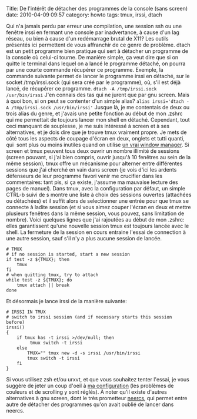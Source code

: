 Title: De l'intérêt de détacher des programmes de la console (sans screen)
date: 2010-04-09 09:57
category: howto
tags: tmux, irssi, dtach

Qui n'a jamais perdu par erreur une compilation, une session ssh ou
une fenêtre irssi en fermant une console par inadvertance, à cause
d'un lag réseau, ou bien à cause d'un redémarrage brutal de X11?
Les outils présentés ici permettent de vous affranchir de ce genre
de problème. dtach est un petit programme bien pratique qui sert à
détacher un programme de la console où celui-ci tourne. De manière
simple, ça veut dire que si on quitte le terminal dans lequel on a
lancé le programme détaché, on pourra par une courte commande
récupérer ce programme. Exemple, la commande suivante permet de
lancer le programme irssi en détaché, sur le socket /tmp/irssi.sock
(qui sera créé par le programme), où, s'il est déjà lancé, de
récupérer ce programme. `dtach -A /tmp/irssi.sock /usr/bin/irssi`
J'en connais des tas qui ne jurent que par gnu screen. Mais  à quoi
bon, si on peut se contenter d'un simple alias?
`alias irssi='dtach -A /tmp/irssi.sock /usr/bin/irssi'` Jusque là,
je me contentais de deux ou trois alias du genre, et j'avais une
petite fonction au début de mon .zshrc qui me permettait de
toujours lancer mon shell en détaché. Cependant, tout ceci manquant
de souplesse, je me suis intéressé à screen et à ses alternatives,
et je dois dire que je trouve tmux vraiment propre. Je mets de côté
tous les aspects de coupage d'écran en deux, onglets et tutti
quanti, qui  sont plus ou moins inutiles quand on utilise
[un vrai window manager](http://awesome.naquadah.org/). Si screen
et tmux peuvent tous deux ouvrir un nombre illimité de sessions
(screen pouvant, si j'ai bien compris, ouvrir jusqu'à 10 fenêtres
au sein de la même session), tmux offre un mécanisme pour alterner
entre différentes sessions que j'ai cherché en vain dans screen (je
vois d'ici les ardents défenseurs de leur programme favori venir me
crucifier dans les commentaires: tant pis, si ça existe, j'assume
ma mauvaise lecture des pages de manuel). Dans tmux, avec la
configuration par défaut, un simple CTRL-b suivi de s montre une
liste à choix des sessions ouvertes (attachées ou détachées) et il
suffit alors de selectionner une entrée pour que tmux se connecte à
ladite session (et si vous aimez couper l'écran en deux et mettre
plusieurs fenêtres dans la même session, vous pouvez, sans
limitation de nombre). Voici quelques lignes que j'ai rajoutées au
début de mon .zshrc: elles garantissent qu'une nouvelle session
tmux est toujours lancée avec le shell. La fermeture de la session
en cours entraine l'essai de connection à une autre session, sauf
s'il n'y a plus aucune session de lancée.

    # TMUX
    # if no session is started, start a new session
    if test -z ${TMUX}; then
        tmux
    fi
    # when quitting tmux, try to attach
    while test -z ${TMUX}; do
        tmux attach || break
    done

Et désormais je lance irssi de la manière suivante:

    # IRSSI IN TMUX
    # switch to irssi session (and if necessary starts this session before)
    irssi()
    {
        if tmux has -t irssi >/dev/null; then
             tmux switch -t irssi
        else
            TMUX="" tmux new -d -s irssi /usr/bin/irssi
            tmux switch -t irssi
        fi
    }

Si vous utilisez zsh et/ou urxvt, et que vous souhaitez tenter
l'essai, je vous suggère de jeter un coup d'oeil à
[ma configuration](http://github.com/chmduquesne/my-dot-files) (les
problèmes de couleurs et de scrolling y sont réglés). À noter qu'il
existe d'autres alternatives à gnu screen, dont le très prometteur
[neercs](http://caca.zoy.org/wiki/neercs), qui permet entre autre
de détacher des programmes qu'on avait oublié de lancer dans
neercs.



